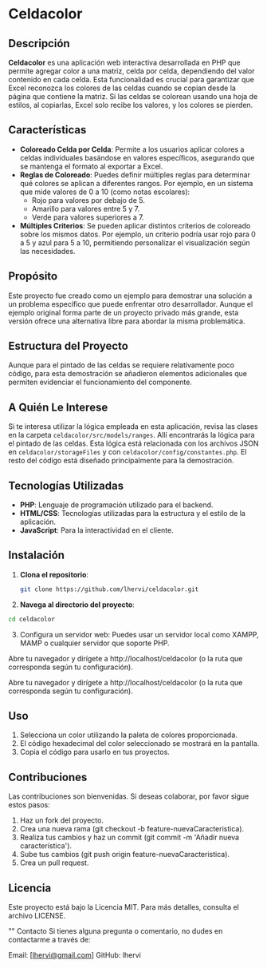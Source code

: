 # Celdacolor

## Descripción

**Celdacolor** es una aplicación web interactiva desarrollada en PHP que permite agregar color a una matriz, celda por celda, dependiendo del valor contenido en cada celda. Esta funcionalidad es crucial para garantizar que Excel reconozca los colores de las celdas cuando se copian desde la página que contiene la matriz. Si las celdas se colorean usando una hoja de estilos, al copiarlas, Excel solo recibe los valores, y los colores se pierden.

## Características

- **Coloreado Celda por Celda**: Permite a los usuarios aplicar colores a celdas individuales basándose en valores específicos, asegurando que se mantenga el formato al exportar a Excel.
- **Reglas de Coloreado**: Puedes definir múltiples reglas para determinar qué colores se aplican a diferentes rangos. Por ejemplo, en un sistema que mide valores de 0 a 10 (como notas escolares):
  - Rojo para valores por debajo de 5.
  - Amarillo para valores entre 5 y 7.
  - Verde para valores superiores a 7.
- **Múltiples Criterios**: Se pueden aplicar distintos criterios de coloreado sobre los mismos datos. Por ejemplo, un criterio podría usar rojo para 0 a 5 y azul para 5 a 10, permitiendo personalizar el visualización según las necesidades.

## Propósito

Este proyecto fue creado como un ejemplo para demostrar una solución a un problema específico que puede enfrentar otro desarrollador. Aunque el ejemplo original forma parte de un proyecto privado más grande, esta versión ofrece una alternativa libre para abordar la misma problemática.

## Estructura del Proyecto

Aunque para el pintado de las celdas se requiere relativamente poco código, para esta demostración se añadieron elementos adicionales que permiten evidenciar el funcionamiento del componente. 

## A Quién Le Interese

Si te interesa utilizar la lógica empleada en esta aplicación, revisa las clases en la carpeta `celdacolor/src/models/ranges`. Allí encontrarás la lógica para el pintado de las celdas. Esta lógica está relacionada con los archivos JSON en `celdacolor/storageFiles` y con `celdacolor/config/constantes.php`. El resto del código está diseñado principalmente para la demostración.

## Tecnologías Utilizadas

- **PHP**: Lenguaje de programación utilizado para el backend.
- **HTML/CSS**: Tecnologías utilizadas para la estructura y el estilo de la aplicación.
- **JavaScript**: Para la interactividad en el cliente.

## Instalación

1. **Clona el repositorio**:
   ```bash
   git clone https://github.com/lhervi/celdacolor.git

2. **Navega al directorio del proyecto**:
 ```bash
cd celdacolor
```

3. Configura un servidor web: Puedes usar un servidor local como XAMPP, MAMP o cualquier servidor que soporte PHP.

Abre tu navegador y dirígete a http://localhost/celdacolor (o la ruta que corresponda según tu configuración).

Abre tu navegador y dirígete a http://localhost/celdacolor (o la ruta que corresponda según tu configuración).

## Uso
1. Selecciona un color utilizando la paleta de colores proporcionada.
2. El código hexadecimal del color seleccionado se mostrará en la pantalla.
3. Copia el código para usarlo en tus proyectos.

## Contribuciones
Las contribuciones son bienvenidas. Si deseas colaborar, por favor sigue estos pasos:

1. Haz un fork del proyecto.
2. Crea una nueva rama (git checkout -b feature-nuevaCaracteristica).
3. Realiza tus cambios y haz un commit (git commit -m 'Añadir nueva característica').
4. Sube tus cambios (git push origin feature-nuevaCaracteristica).
5. Crea un pull request.

## Licencia
Este proyecto está bajo la Licencia MIT. Para más detalles, consulta el archivo LICENSE.

"" Contacto
Si tienes alguna pregunta o comentario, no dudes en contactarme a través de:

Email: [lhervi@gmail.com]
GitHub: lhervi

